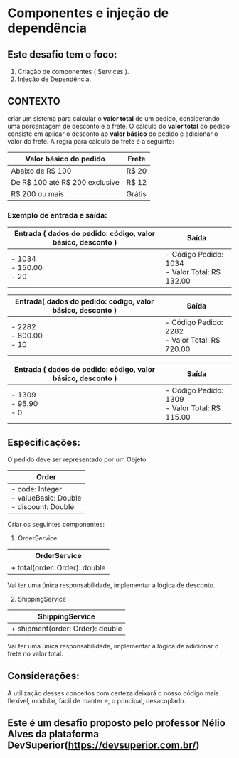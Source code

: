 # Componentes e injeção de dependência 

## Este desafio tem o foco:
1. Criação de componentes ( Services ).
2. Injeção de Dependência.

## CONTEXTO
criar um sistema para calcular o **valor total** de um pedido, considerando uma porcentagem de desconto e o frete. O cálculo do **valor total** do pedido consiste em aplicar o desconto ao **valor básico** do pedido e adicionar o valor do frete. A regra para calculo do frete é a seguinte: 

<table>
 <thead>
    <tr>
      <th>Valor básico do pedido</th>
      <th>Frete</th>
    </tr>
  </thead>
  <tbody>
    <tr>
      <td>Abaixo de R$ 100</td>
      <td>R$ 20</td>
    </tr>
     <tr>
      <td>De R$ 100 até R$ 200 exclusive</td>
      <td>R$ 12</td>
    </tr>
     <tr>
      <td>R$ 200 ou mais </td>
      <td>Grátis</td>
    </tr>
  </tbody> 
</table>

### Exemplo de entrada e saída:

<table>
 <thead>
    <tr>
      <th>Entrada ( dados do pedido: código, valor básico, desconto )</th>
      <th>Saída</th>
    </tr>
  </thead>
  <tbody>
    <tr>
      <td>
        - 1034 </br>
        - 150.00 </br>
        - 20
      </td>
      <td>
        - Código Pedido: 1034 </br>
        - Valor Total: R$ 132.00
      </td>
    </tr>
  </tbody> 
</table>
<table>
 <thead>
    <tr>
      <th>Entrada( dados do pedido: código, valor básico, desconto )</th>
      <th>Saída</th>
    </tr>
  </thead>
  <tbody>
    <tr>
      <td>
        - 2282 </br>
        - 800.00 </br>
        - 10
      </td>
      <td>
        - Código Pedido: 2282 </br>
        - Valor Total: R$ 720.00
      </td>
    </tr>
  </tbody> 
</table>
<table>
 <thead>
    <tr>
      <th>Entrada ( dados do pedido: código, valor básico, desconto )</th>
      <th>Saída</th>
    </tr>
  </thead>
  <tbody>
    <tr>
      <td>
        - 1309 </br>
        - 95.90 </br>
        - 0
      </td>
      <td>
        - Código Pedido: 1309 </br>
        - Valor Total: R$ 115.00
      </td>
    </tr>
  </tbody> 
</table>

## Especificações:
O pedido deve ser representado por um Objeto: 

<table>
 <thead>
    <tr>
      <th>Order</th>
    </tr>
  </thead>
  <tbody>
    <tr>
      <td>
        - code: Integer </br>
        - valueBasic: Double </br>
        - discount: Double
      </td>
    </tr>
  </tbody> 
</table>

Criar os seguintes componentes: 

1. OrderService
<table>
 <thead>
    <tr>
      <th>OrderService</th>
    </tr>
  </thead>
  <tbody>
    <tr>
      <td>
       + total(order: Order): double
      </td>
    </tr>
  </tbody> 
</table>

Vai ter uma única responsabilidade, implementar a lógica de desconto.

2. ShippingService 
 <table>
 <thead>
    <tr>
      <th>ShippingService</th>
    </tr>
  </thead>
  <tbody>
    <tr>
      <td>
       + shipment(order: Order): double
      </td>
    </tr>
  </tbody> 
</table>

Vai ter uma única responsabilidade, implementar a lógica de adicionar o frete no valor total.


## Considerações:

A utilização desses conceitos com certeza deixará o nosso código mais flexível, modular, fácil de manter e, o principal, desacoplado.









## Este é um desafio proposto pelo professor Nélio Alves da plataforma DevSuperior(https://devsuperior.com.br/)
